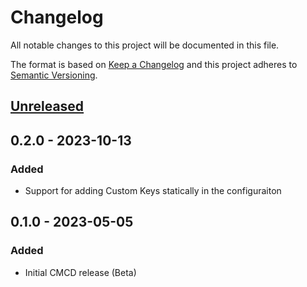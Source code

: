 # Changelog

All notable changes to this project will be documented in this file.

The format is based on [Keep a Changelog](http://keepachangelog.com/)
and this project adheres to [Semantic Versioning](http://semver.org/).

## [Unreleased]

## 0.2.0 - 2023-10-13
### Added
- Support for adding Custom Keys statically in the configuraiton

## 0.1.0 - 2023-05-05
### Added
- Initial CMCD release (Beta)

[Unreleased]: https://github.com/bitmovin/player-web-integration-cmcd/compare/v0.1.0...HEAD
